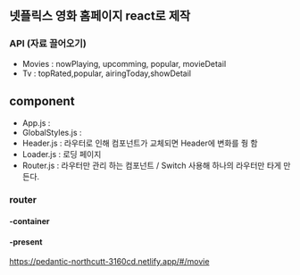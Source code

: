 ## 넷플릭스 영화 홈페이지 react로 제작

### API (자료 끌어오기)
 - Movies : nowPlaying, upcomming, popular, movieDetail
 - Tv : topRated,popular, airingToday,showDetail
## component
 - App.js : 
 - GlobalStyles.js :
 - Header.js : 라우터로 인해 컴포넌트가 교체되면 Header에 변화를 줭 함
 - Loader.js : 로딩 페이지
 - Router.js : 라우터만 관리 하는 컴포넌트 / Switch 사용해 하나의 라우터만 타게 만든다.
### router
#### -container
#### -present



https://pedantic-northcutt-3160cd.netlify.app/#/movie
